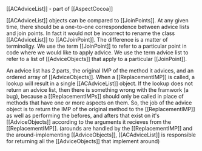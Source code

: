 [[ACAdviceList]] - part of [[AspectCocoa]]

[[ACAdviceList]] objects can be compared to [[JoinPoints]].  At any given time, there should be a one-to-one correspondence between advice lists and join points.  In fact it would not be incorrect to rename the class [[ACAdviceList]] to [[ACJoinPoint]].  The difference is a matter of terminoligy.  We use the term [[JoinPoint]] to refer to a particular point in code where we would like to apply advice.  We use the term advice list to refer to a list of [[AdviceObjects]] that apply to a particular [[JoinPoint]].

An advice list has 2 parts, the original IMP of the method it advices, and an ordered array of [[AdviceObjects]].  When a [[ReplacementIMP]] is called, a lookup will result in a single [[ACAdviceList]] object. If the lookup does not return an advice list, then there is something wrong with the framwork (a bug), because a [[ReplacementIMPs]] should only be called in place of methods that have one or more aspects on them.  So, the job of the advice object is to return the IMP of the original method to the [[ReplacementIMP]] as well as performing the befores, and afters that exist on it's [[AdviceObjects]] according to the arguments it recieves from the [[ReplacementIMP]].  (arounds are handled by the [[ReplacementIMP]] and the around-implementing [[AdviceObjects]], [[ACAdviceList]] is responsible for returning all the [[AdviceObjects]] that implement around)